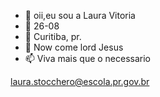 - 👋 oii,eu sou a Laura Vitoria
- 👀 26-08
- 🌱 Curitiba, pr.
- 💞️ Now come lord Jesus
- 📫 Viva mais que o necessario 

laura.stocchero@escola.pr.gov.br
